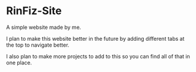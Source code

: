 # RinFiz-Site
A simple website made by me.

I plan to make this website better in the future by adding different tabs at the top to navigate better.

I also plan to make more projects to add to this so you can find all of that in one place.

